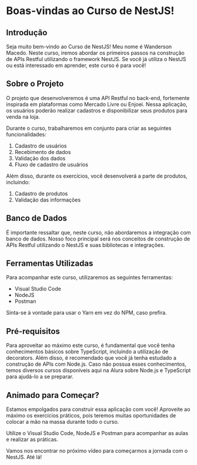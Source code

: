 # Boas-vindas ao Curso de NestJS!

## Introdução

Seja muito bem-vindo ao Curso de NestJS! Meu nome é Wanderson Macedo. Neste curso, iremos abordar os primeiros passos na construção de APIs Restful utilizando o framework NestJS. Se você já utiliza o NestJS ou está interessado em aprender, este curso é para você!

## Sobre o Projeto

O projeto que desenvolveremos é uma API Restful no back-end, fortemente inspirada em plataformas como Mercado Livre ou Enjoei. Nessa aplicação, os usuários poderão realizar cadastros e disponibilizar seus produtos para venda na loja.

Durante o curso, trabalharemos em conjunto para criar as seguintes funcionalidades:

1. Cadastro de usuários
2. Recebimento de dados
3. Validação dos dados
4. Fluxo de cadastro de usuários

Além disso, durante os exercícios, você desenvolverá a parte de produtos, incluindo:

1. Cadastro de produtos
2. Validação das informações

## Banco de Dados

É importante ressaltar que, neste curso, não abordaremos a integração com banco de dados. Nosso foco principal será nos conceitos de construção de APIs Restful utilizando o NestJS e suas bibliotecas e integrações.

## Ferramentas Utilizadas

Para acompanhar este curso, utilizaremos as seguintes ferramentas:

- Visual Studio Code
- NodeJS
- Postman

Sinta-se à vontade para usar o Yarn em vez do NPM, caso prefira.

## Pré-requisitos

Para aproveitar ao máximo este curso, é fundamental que você tenha conhecimentos básicos sobre TypeScript, incluindo a utilização de decorators. Além disso, é recomendado que você já tenha estudado a construção de APIs com Node.js. Caso não possua esses conhecimentos, temos diversos cursos disponíveis aqui na Alura sobre Node.js e TypeScript para ajudá-lo a se preparar.

## Animado para Começar?

Estamos empolgados para construir essa aplicação com você! Aproveite ao máximo os exercícios práticos, pois teremos muitas oportunidades de colocar a mão na massa durante todo o curso.

Utilize o Visual Studio Code, NodeJS e Postman para acompanhar as aulas e realizar as práticas.

Vamos nos encontrar no próximo vídeo para começarmos a jornada com o NestJS. Até lá!